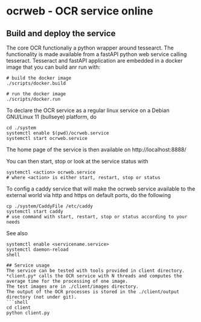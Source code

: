 # ocrweb - OCR service online

## Build and deploy the service

The core OCR functionaliy a python wrapper around tessearct.
The functionality is made available from a fastAPI python web service calling tesseract.
Tesseract and fastAPI application are embedded in a docker image that you can build anr run with:

```shell
# build the docker image
./scripts/docker.build

# run the docker image
./scripts/docker.run
```
To declare the OCR service as a regular linux service on a Debian GNU/Linux 11 (bullseye) platform, do
```shell
cd ./system
systemctl enable $(pwd)/ocrweb.service
systemctl start ocrweb.service
```
The home page of the service is then available on http://localhost:8888/

You can then start, stop or look at the service status with
```shell
systemctl <action> ocrweb.service
# where <action> is either start, restart, stop or status
```

To config a caddy service that will make the ocrweb service available to the external world via http and https on default ports, do the following

```shell
cp ./system/CaddyFile /etc/caddy
systemctl start caddy
# use command with start, restart, stop or status according to your needs
```

See also
```shell
systemctl enable <servicename.service>
systemctl daemon-reload
shell

## Service usage
The service can be tested with tools provided in client directory.
*client.py* calls the OCR service with N threads and computes the average time for the processing of one image.
The test images are in ./client/images directory. 
The output of the OCR processes is stored in the ./client/output directory (not under git).
```shell
cd client
python client.py
```
